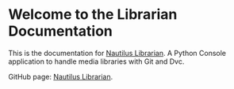 # Welcome to the Librarian Documentation

This is the documentation for [Nautilus Librarian](https://github.com/Nautilus-Cyberneering/nautilus-librarian). A Python Console application to handle media libraries with Git and Dvc.

GitHub page: [Nautilus Librarian](https://github.com/Nautilus-Cyberneering/nautilus-librarian).
